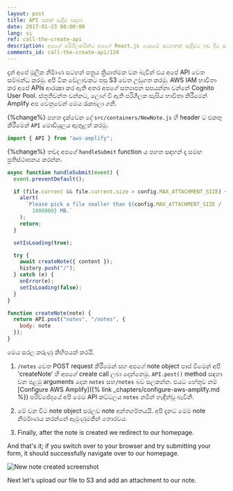 ```yaml
---
layout: post
title: API එකක් සෑදීම සඳහා
date: 2017-01-23 00:00:00
lang: si
ref: call-the-create-api
description: අපගේ පරිශීලකයින්ට අපගේ React.js යෙදුමේ සටහනක් සෑදීමට ඉඩ දීම සඳහා, අපි අපගේ පෝරමය serverless API backend සමඟ සම්බන්ධ කළ යුතුයි. මේ සඳහා අපි භාවිතා කිරීමට යන්නේ AWS Amplify's API මොඩියුලය.
comments_id: call-the-create-api/124
---
```


දැන් අපේ මූලික නිර්‍මාණ සටහන් පත්‍රය ක්‍රියාත්මක වන බැවින් එය අපේ API වෙත සම්බන්ධ කරමු. අපි ටික වේලාවකට පසු S3 වෙත උඩුගත කරමු. AWS IAM භාවිතා කර අපේ APIs ආරක්‍ෂා කර ඇති අතර අපගේ සත්‍යාපන සපයන්නා වන්නේ Cognito User Pool. ස්තූතිවන්ත වන්නට, ලොග් වී ඇති පරිශීලක සැසිය භාවිතා කිරීමෙන් Amplify අප වෙනුවෙන් මෙය රැකබලා ගනී.

{%change%} පහත දැක්වෙන දේ `src/containers/NewNote.js` හි header ට එකතු කිරීමෙන් `API` මොඩියුලය ඇතුළත් කරමු.

``` javascript
import { API } from "aws-amplify";
```

{%change%} තවද අපගේ `handleSubmit` function ය පහත සඳහන් දෑ සමඟ ප්‍රතිස්ථාපනය කරන්න.

``` javascript
async function handleSubmit(event) {
  event.preventDefault();

  if (file.current && file.current.size > config.MAX_ATTACHMENT_SIZE) {
    alert(
      `Please pick a file smaller than ${config.MAX_ATTACHMENT_SIZE /
        1000000} MB.`
    );
    return;
  }

  setIsLoading(true);

  try {
    await createNote({ content });
    history.push("/");
  } catch (e) {
    onError(e);
    setIsLoading(false);
  }
}

function createNote(note) {
  return API.post("notes", "/notes", {
    body: note
  });
}
```

මෙය සරල කරුණු කිහිපයක් කරයි.

1. `/notes` වෙත POST request කිරීමෙන් සහ අපගේ note object පාස් වීමෙන් අපි 'createNote' හි අපගේ create call ලබා දෙන්නෙමු. `API.post()` method සඳහා වන පළමු arguments දෙක `notes` සහ`/notes` බව සලකන්න. එයට හේතුව නම් [Configure AWS Amplify]({% link _chapters/configure-aws-amplify.md %}) පරිච්ඡේදයේ අපි මෙම API කට්ටලය `notes` නමින් හැඳින්වූ බැවිනි.

2. මේ වන විට note object සරලව note අන්තර්ගතයයි. අපි දැනට මෙම note නිර්මාණය කරන්නේ ඇමුණුමකින් තොරවය.

3. Finally, after the note is created we redirect to our homepage.

And that's it; if you switch over to your browser and try submitting your form, it should successfully navigate over to our homepage.

![New note created screenshot](/assets/new-note-created.png)

Next let's upload our file to S3 and add an attachment to our note.
